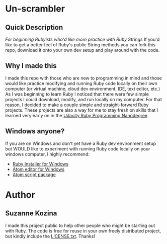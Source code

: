 # Un-scrambler

## Quick Description
*For beginning Rubyists who'd like more practice with Ruby Strings* 
If you'd like to get a better feel of Ruby's public String methods you can fork this repo, download it onto your own dev setup and play around with the code. 

## Why I made this
 I made this repo with those who are new to programming in mind and those would like practice modifying and running Ruby code locally on their own computer (or virtual machine, cloud dev environment, IDE, text editor, etc.) As I was beginning to learn Ruby I noticed that there were few simple projects I could download, modify, and run locally on my computer. For that reason, I decided to make a couple simple and straight-forward Ruby projects. These projects are also a way for me to stay fresh on skills that I learned very early on in the [Udacity Ruby Programming Nanodegree](https://www.udacity.com/course/ruby-programming-nanodegree--nd010).

## Windows anyone?
If you are on Windows and don't yet have a Ruby dev environment setup but WOULD like to experiment with running Ruby code locally on your windows computer, I highly recommend:
* [Ruby Installer for Windows](http://rubyinstaller.org/)
* [Atom editor for Windows](https://atom.io/)
* [Atom script package](https://atom.io/packages/script)

# Author
## Suzanne Kozina
I made this project public to help other people who might be starting out with Ruby. The code is free for reuse in your own freely distributed project, but kindly include the [LICENSE.txt](LICENSE.txt). Thanks!
